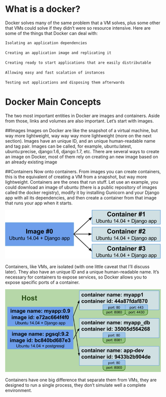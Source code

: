 # What is a docker?

Docker solves many of the same problem that a VM solves, plus some other that VMs could solve if they didn’t were so resource intensive. Here are some of the things that Docker can deal with:

    Isolating an application dependencies

    Creating an application image and replicating it

    Creating ready to start applications that are easily distributable

    Allowing easy and fast scalation of instances

    Testing out applications and disposing them afterwards

# Docker Main Concepts

The two most important entities in Docker are images and containers. Aside from those, links and volumes are also important. Let’s start with images.

##Images
Images on Docker are like the snapshot of a virtual machine, but way more lightweight, way way way more lightweight (more on the next section). Images have an unique ID, and an unique human-readable name and tag pair. Images can be called, for example, ubuntu:latest, ubuntu:precise, django:1.6, django:1.7, etc. There are several ways to create an image on Docker, most of them rely on creating an new image based on an already existing image

##Containers
Now onto containers. From images you can create containers, this is the equivalent of creating a VM from a snapshot, but way more lightweight. Containers are the ones that run stuff.
Let use an example, you could download an image of ubuntu (there is a public repository of images called the docker registry), modify it by installing Gunicorn and your Django app with all its dependencies, and then create a container from that image that runs your app when it starts.

![alt tag](https://github.com/bm-BigData/docker/blob/master/images/containers-1.png)

Containers, like VMs, are isolated (with one little caveat that I’ll discuss later). They also have an unique ID and a unique human-readable name. It’s necessary for containers to expose services, so Docker allows you to expose specific ports of a container.

![alt tag](https://github.com/bm-BigData/docker/blob/master/images/containers-2.png)

Containers have one big difference that separate them from VMs, they are designed to run a single process, they don’t simulate well a complete environment. 
